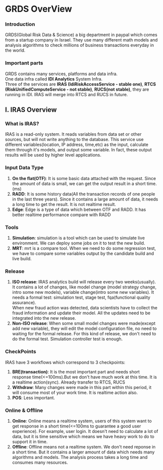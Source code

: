 # GRDS OverView

### Introduction
GRDS(Global Risk Data & Science) a big department in paypal which comes from a startup company in Israel. They use many different math models and analysis algorithms to check millions of business transactions everyday in the world.

### Important parts
GRDS contains many services, platforms and data infra.  
One data infra called __IDI Analytics__  System Infra.  
Three of the services are __IRAS (IdiRiskAccessService - stable one)__, __RTCS (RiskUnifiedComputeService - not stable)__, __RUCS(not stable)__, they are running in IDI. IRAS will merge into RTCS and RUCS in future.

## I. IRAS Overview
### What is IRAS?
IRAS is a read-only system. It reads variables from data set or other sources, but will not write anything to the database. This service use different variables(location, IP address, time,etc) as the input, calculate them through it's models, and output some variable. In fact, these output results will be used by higher level applications.

### Input Data Type

1. __On the flat(OTF)__: It is some basic data attached with the request. Since the amount of data is small, we can get the output result in a short time.(ms)
2. __RADD__: It is some history data(All the transaction records of one people in the last three years). Since it contains a large amount of data, it needs a long time to get the result. It is not realtime result.
3. __Edge__: Edge is a type of data which between OTF and RADD. It has better realtime performance compare with RADD

### Tools

1. __Simulation__: simulation is a tool which can be used to simulate live environment. We can deploy some jobs on it to test the new build.
2. __MRT__: mrt is a compare tool. When we need to do some regression test, we have to compare some variables output by the candidate build and live build.

### Release

1. __ISO release__: IRAS analytics build will release every two weeks(usually). It contains a lot of changes, like model change (model strategy change, intro some new models), variable change(intro some new variables). It needs a formal test: simulation test, stage test, fqa(functional quality assurance).  
When new fraud action was detected, data scientists have to collect the fraud information and update their model. All the updates need to be integrated into the new release.
2. __Non-ISO release__: When some small model changes were made(except add new variable), they will edit the model configuration file, no need to waiting for the formal release. For this kind of release, we don't need to do the formal test. Simulation controller test is enough.

### CheckPoints
IRAS have 3 workflows which correspond to 3 checkpoints:

1. __BRE(transaction)__: It is the most important part and needs short response time(<=100ms).But we don't have much work at this time. It is a realtime action(sync). Already transfer to RTCS, RUCS
2. __Withdraw__: Many changes were made in this part within this period, it will consume most of your work time. It is realtime action also.
3. __POS__: Less important. 

### Online & Offline

1. __Online__: Online means a realtime system, users of this system want to get response in a short time(<=100ms to guarantee a good user experience). For example, user login. It doesn't need to calculate a lot of data, but it is time sensitive which means we have heavy work to do to support it in time.
2. __Offline__: Offline means not a realtime system. We don't need reponse in a short time. But it contains a larger amount of data which needs many algorithms and models. The analysis process takes a long time and consumes many resources.

